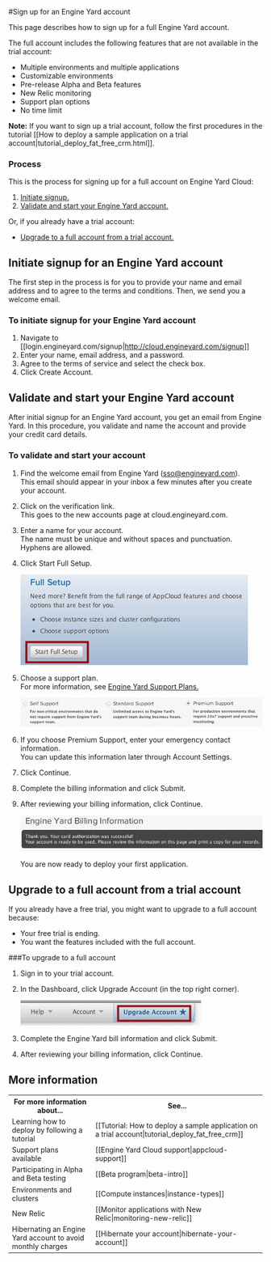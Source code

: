 #Sign up for an Engine Yard account

This page describes how to sign up for a full Engine Yard account. 

The full account includes the following features that are not available in the trial account:

* Multiple environments and multiple applications
* Customizable environments
* Pre-release Alpha and Beta features
* New Relic monitoring
* Support plan options
* No time limit

<b>Note:</b> If you want to sign up a trial account, follow the first procedures in the tutorial [[How to deploy a sample application on a trial account|tutorial_deploy_fat_free_crm.html]]. 

### Process

This is the process for signing up for a full account on Engine Yard Cloud:

1.	[Initiate signup.][1]
2.	[Validate and start your Engine Yard account.][2]

Or, if you already have a trial account:

*	[Upgrade to a full account from a trial account.][3]


<h2 id="topic1"> Initiate signup for an Engine Yard account </h2>

The first step in the process is for you to provide your name and email address and to agree to the terms and conditions. Then, we send you a welcome email. 

### To initiate signup for your Engine Yard account
 
1. Navigate to [[login.engineyard.com/signup|http://cloud.engineyard.com/signup]]
2. Enter your name, email address, and a password.
3. Agree to the terms of service and select the check box.
4. Click Create Account.


<h2 id="topic2"> Validate and start your Engine Yard account</h2>

After initial signup for an Engine Yard account, you get an email from Engine Yard. In this procedure, you validate and name the account and provide your credit card details.

### To validate and start your account
 
1. Find the welcome email from Engine Yard (sso@engineyard.com).   
    This email should appear in your inbox a few minutes after you create your account. 

2. Click on the verification link.  
    This goes to the new accounts page at cloud.engineyard.com.
 
3. Enter a name for your account.  
    The name must be unique and without spaces and punctuation. Hyphens are allowed.

4. Click Start Full Setup.

    ![Start Trial](images/full_setup.png)

5. Choose a support plan.  
    For more information, see <a href="http://www.engineyard.com/support-plans" target="_blank">Engine Yard Support Plans.</a> 

	![Support Plan](images/appcloud_support_plans.png)
	
6. If you choose Premium Support, enter your emergency contact information.  
    You can update this information later through Account Settings.	

6.  Click Continue.

6. Complete the billing information and click Submit.
	
7. After reviewing your billing information, click Continue.	

    ![Card authorization success](images/cc_authorization.png)

    You are now ready to deploy your first application. 
	
<h2 id="topic3">Upgrade to a full account from a trial account</h2>

If you already have a free trial, you might want to upgrade to a full account because:

* Your free trial is ending.  
* You want the features included with the full account.

###To upgrade to a full account

1. Sign in to your trial account.

2. In the Dashboard, click Upgrade Account (in the top right corner).

    ![Upgrade account](images/upgrade_account.png)

3. Complete the Engine Yard bill information and click Submit.

4. After reviewing your billing information, click Continue.
	
	
<h2> More information</h2>

<table>
	  <tr>
	    <th>For more information about...</th><th>See...</th>
	  </tr>
	  <tr>
	    <td>Learning how to deploy by following a tutorial</td><td>[[Tutorial: How to deploy a sample application on a trial account|tutorial_deploy_fat_free_crm]] </td>
	  </tr>
	  <tr>
	    <td>Support plans available</td><td>[[Engine Yard Cloud support|appcloud-support]]</td>
	  </tr>
	<tr>
	    <td>Participating in Alpha and Beta testing</td><td>[[Beta program|beta-intro]]</td>
	  </tr>
	<tr>
	    <td>Environments and clusters</td><td>[[Compute instances|instance-types]]</td>
	  </tr>
	 <tr>
	    <td>New Relic</td><td>[[Monitor applications with New Relic|monitoring-new-relic]]</td>
	  </tr>
	<tr>
	    <td>Hibernating an Engine Yard account to avoid monthly charges</td><td>[[Hibernate your account|hibernate-your-account]] </td>
	  </tr>
</table>

[1]: #topic1        "topic1"
[2]: #topic2        "topic2"
[3]: #topic3        "topic3"